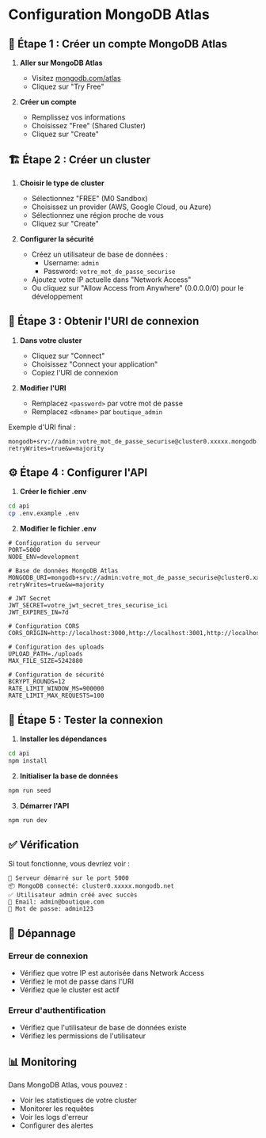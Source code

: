 # Configuration MongoDB Atlas

## 🚀 Étape 1 : Créer un compte MongoDB Atlas

1. **Aller sur MongoDB Atlas**
   - Visitez [mongodb.com/atlas](https://mongodb.com/atlas)
   - Cliquez sur "Try Free"

2. **Créer un compte**
   - Remplissez vos informations
   - Choisissez "Free" (Shared Cluster)
   - Cliquez sur "Create"

## 🏗️ Étape 2 : Créer un cluster

1. **Choisir le type de cluster**
   - Sélectionnez "FREE" (M0 Sandbox)
   - Choisissez un provider (AWS, Google Cloud, ou Azure)
   - Sélectionnez une région proche de vous
   - Cliquez sur "Create"

2. **Configurer la sécurité**
   - Créez un utilisateur de base de données :
     - Username: `admin`
     - Password: `votre_mot_de_passe_securise`
   - Ajoutez votre IP actuelle dans "Network Access"
   - Ou cliquez sur "Allow Access from Anywhere" (0.0.0.0/0) pour le développement

## 🔗 Étape 3 : Obtenir l'URI de connexion

1. **Dans votre cluster**
   - Cliquez sur "Connect"
   - Choisissez "Connect your application"
   - Copiez l'URI de connexion

2. **Modifier l'URI**
   - Remplacez `<password>` par votre mot de passe
   - Remplacez `<dbname>` par `boutique_admin`

Exemple d'URI final :
```
mongodb+srv://admin:votre_mot_de_passe_securise@cluster0.xxxxx.mongodb.net/boutique_admin?retryWrites=true&w=majority
```

## ⚙️ Étape 4 : Configurer l'API

1. **Créer le fichier .env**
```bash
cd api
cp .env.example .env
```

2. **Modifier le fichier .env**
```env
# Configuration du serveur
PORT=5000
NODE_ENV=development

# Base de données MongoDB Atlas
MONGODB_URI=mongodb+srv://admin:votre_mot_de_passe_securise@cluster0.xxxxx.mongodb.net/boutique_admin?retryWrites=true&w=majority

# JWT Secret
JWT_SECRET=votre_jwt_secret_tres_securise_ici
JWT_EXPIRES_IN=7d

# Configuration CORS
CORS_ORIGIN=http://localhost:3000,http://localhost:3001,http://localhost:5173

# Configuration des uploads
UPLOAD_PATH=./uploads
MAX_FILE_SIZE=5242880

# Configuration de sécurité
BCRYPT_ROUNDS=12
RATE_LIMIT_WINDOW_MS=900000
RATE_LIMIT_MAX_REQUESTS=100
```

## 🚀 Étape 5 : Tester la connexion

1. **Installer les dépendances**
```bash
cd api
npm install
```

2. **Initialiser la base de données**
```bash
npm run seed
```

3. **Démarrer l'API**
```bash
npm run dev
```

## ✅ Vérification

Si tout fonctionne, vous devriez voir :
```
🚀 Serveur démarré sur le port 5000
📦 MongoDB connecté: cluster0.xxxxx.mongodb.net
✅ Utilisateur admin créé avec succès
📧 Email: admin@boutique.com
🔑 Mot de passe: admin123
```

## 🔧 Dépannage

### Erreur de connexion
- Vérifiez que votre IP est autorisée dans Network Access
- Vérifiez le mot de passe dans l'URI
- Vérifiez que le cluster est actif

### Erreur d'authentification
- Vérifiez que l'utilisateur de base de données existe
- Vérifiez les permissions de l'utilisateur

## 📊 Monitoring

Dans MongoDB Atlas, vous pouvez :
- Voir les statistiques de votre cluster
- Monitorer les requêtes
- Voir les logs d'erreur
- Configurer des alertes